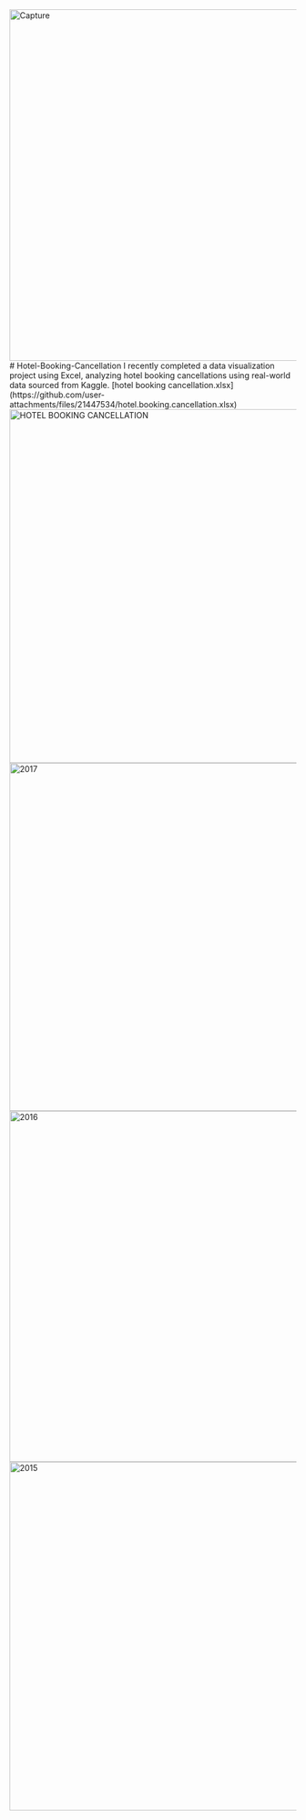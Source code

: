 <img width="1320" height="617" alt="Capture" src="https://github.com/user-attachments/assets/21a00ae1-d663-47a6-add1-bf211035a38b" />
# Hotel-Booking-Cancellation
I recently completed a data visualization project using Excel, analyzing hotel booking cancellations using real-world data sourced from Kaggle.
[hotel booking cancellation.xlsx](https://github.com/user-attachments/files/21447534/hotel.booking.cancellation.xlsx)
<img width="1318" height="621" alt="HOTEL BOOKING CANCELLATION" src="https://github.com/user-attachments/assets/7f035119-9dfe-4e17-82bc-a0ece84936f0" />
<img width="1320" height="611" alt="2017" src="https://github.com/user-attachments/assets/34acfbc6-7c2c-4aae-9353-ceef96cd368a" />
<img width="1317" height="616" alt="2016" src="https://github.com/user-attachments/assets/08633ec8-d21e-49bb-8407-d3e5e386ac0b" />
<img width="1318" height="612" alt="2015" src="https://github.com/user-attachments/assets/2e489837-6f2f-42ee-8719-0152ef26cd49" />
